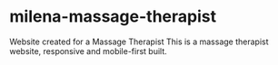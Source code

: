 # milena-massage-therapist
Website created for a Massage Therapist 
This is a massage therapist website, responsive and mobile-first built.
